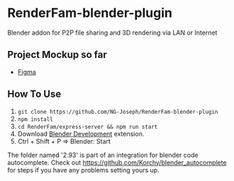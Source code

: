 # RenderFam-blender-plugin
Blender addon for P2P file sharing and 3D rendering via LAN or Internet

## Project Mockup so far
- [Figma](https://www.figma.com/file/jUSwQn7ZRuWmToJTdD0E8b/Untitled?node-id=0%3A1)

## How To Use
1. `git clone https://github.com/NG-Joseph/RenderFam-blender-plugin`
2. `npm install`
3. `cd RenderFam/express-server && npm run start`
4. Download [Blender Development](https://marketplace.visualstudio.com/items?itemName=JacquesLucke.blender-development) extension.
5. Ctrl + Shift + P => Blender: Start


The folder named '2.93' is part of an integration for blender code autocomplete. Check out https://github.com/Korchy/blender_autocomplete for steps if you have any problems setting yours up.
